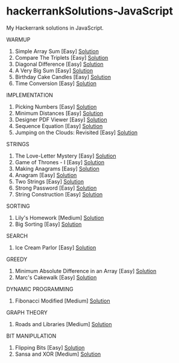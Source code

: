 # hackerrankSolutions-JavaScript
My Hackerrank solutions in JavaScript. 

WARMUP

1. Simple Array Sum [Easy]                                                              [Solution](https://github.com/aditiraj/hackerrankSolutions-JavaScript/blob/master/Warmup/simpleArraySum.js)
2. Compare The Triplets [Easy]                                                          [Solution](https://github.com/aditiraj/hackerrankSolutions-JavaScript/blob/master/Warmup/compareTheTriplets.js)
3. Diagonal Difference [Easy]                                                           [Solution](https://github.com/aditiraj/hackerrankSolutions-JavaScript/blob/master/Warmup/diagonalDifference.js)
4. A Very Big Sum [Easy]                                                                [Solution](https://github.com/aditiraj/hackerrankSolutions-JavaScript/blob/master/Warmup/aVeryBigSum.js)
5. Birthday Cake Candles [Easy]                                                         [Solution](https://github.com/aditiraj/hackerrankSolutions-JavaScript/blob/master/Warmup/birthdayCakeCandles.js)
6. Time Conversion [Easy]                                                               [Solution](https://github.com/aditiraj/hackerrankSolutions-JavaScript/blob/master/Warmup/timeConversion.js)


IMPLEMENTATION

1. Picking Numbers [Easy]                                                                 [Solution](https://github.com/aditiraj/hackerrankSolutions-JavaScript/blob/master/Implementation/pickingNumbers.js)
2. Minimum Distances [Easy]                                                               [Solution](https://github.com/aditiraj/hackerrankSolutions-JavaScript/blob/master/Implementation/minimumDistances.js)
3. Designer PDF Viewer [Easy]                                                             [Solution](https://github.com/aditiraj/hackerrankSolutions-JavaScript/blob/master/Implementation/designerPDFViewer.js)
4. Sequence Equation [Easy]                                                               [Solution](https://github.com/aditiraj/hackerrankSolutions-JavaScript/blob/master/Implementation/sequenceEquation.js)
5. Jumping on the Clouds: Revisited [Easy]                                                [Solution](https://github.com/aditiraj/hackerrankSolutions-JavaScript/blob/master/Implementation/jumpingOnTheCloudsRevisited.js)

STRINGS

1. The Love-Letter Mystery [Easy]                                                         [Solution](https://github.com/aditiraj/hackerrankSolutions-JavaScript/blob/master/Strings/theLove-LetterMystery.js)        
2. Game of Thrones - I [Easy]                                                             [Solution](https://github.com/aditiraj/hackerrankSolutions-JavaScript/blob/master/Strings/gameOfThrones-I.js)
3. Making Anagrams [Easy]                                                                 [Solution](https://github.com/aditiraj/hackerrankSolutions-JavaScript/blob/master/Strings/makingAnagrams.js)
4. Anagram [Easy]                                                                         [Solution](https://github.com/aditiraj/hackerrankSolutions-JavaScript/blob/master/Strings/anagram.js)
5. Two Strings [Easy]                                                                     [Solution](https://github.com/aditiraj/hackerrankSolutions-JavaScript/blob/master/Strings/twoStrings.js)
6. Strong Password [Easy]                                                                 [Solution](https://github.com/aditiraj/hackerrankSolutions-JavaScript/blob/master/Strings/strongPassword.js)
7. String Construction [Easy]                                                             [Solution](https://github.com/aditiraj/hackerrankSolutions-JavaScript/blob/master/Strings/stringConstruction.js) 

SORTING

1. Lily's Homework [Medium]                                                               [Solution](https://github.com/aditiraj/hackerrankSolutions-JavaScript/blob/master/Sorting/lily'sHomework.js)
2. Big Sorting [Easy]                                                                     [Solution](https://github.com/aditiraj/hackerrankSolutions-JavaScript/blob/master/Sorting/bigSorting.js)

SEARCH

1. Ice Cream Parlor [Easy]                                                                [Solution](https://github.com/aditiraj/hackerrankSolutions-JavaScript/blob/master/Search/iceCreamParlor.js)

GREEDY

1. Minimum Absolute Difference in an Array [Easy]                                         [Solution](https://github.com/aditiraj/hackerrankSolutions-JavaScript/blob/master/Greedy/minAbsDiffInArray.js)
2. Marc's Cakewalk [Easy]                                                                 [Solution](https://github.com/aditiraj/hackerrankSolutions-JavaScript/blob/master/Greedy/marc'sCakewalk.js)


DYNAMIC PROGRAMMING

1. Fibonacci Modified [Medium]                                                            [Solution](https://github.com/aditiraj/hackerrankSolutions-JavaScript/blob/master/Dynamic%20Programming/fibonacciModified.js)


GRAPH THEORY

1. Roads and Libraries [Medium]                                                           [Solution](https://github.com/aditiraj/hackerrankSolutions-JavaScript/blob/master/Graph%20Theory/roadsAndLibraries.js)


BIT MANIPULATION 

1. Flipping Bits [Easy]                                                                  [Solution](https://github.com/aditiraj/hackerrankSolutions/blob/master/Bit%20Manipulation/flippingBits.js)
2. Sansa and XOR [Medium]                                                                [Solution](https://github.com/aditiraj/hackerrankSolutions/blob/master/Bit%20Manipulation/sansaAndXor.js)
